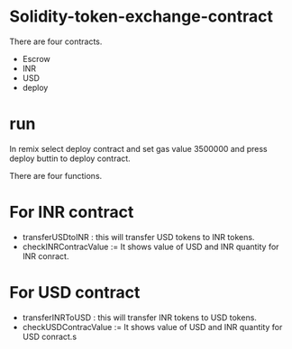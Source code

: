 # Solidity-token-exchange-contract

There are four contracts.
- Escrow
- INR
- USD
- deploy

# run

In remix select deploy contract and set gas value 3500000 and press deploy buttin to deploy contract.

There are four functions.

# For INR contract
- transferUSDtoINR : this will transfer USD tokens to INR tokens.
- checkINRContracValue := It shows value of USD and INR quantity for INR conract.


# For USD contract
- transferINRToUSD : this will transfer INR tokens to USD tokens.
- checkUSDContracValue := It shows value of USD and INR quantity for USD conract.s